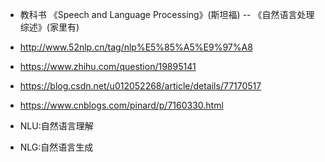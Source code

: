 - 教科书 《Speech and Language Processing》(斯坦福) -- 《自然语言处理综述》(家里有)
- http://www.52nlp.cn/tag/nlp%E5%85%A5%E9%97%A8
- https://www.zhihu.com/question/19895141
- https://blog.csdn.net/u012052268/article/details/77170517
- https://www.cnblogs.com/pinard/p/7160330.html


- NLU:自然语言理解
- NLG:自然语言生成